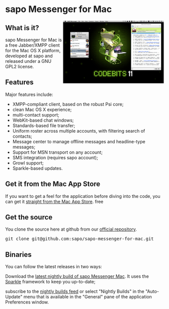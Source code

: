 # <span class="podium">sapo</span> Messenger for Mac #

<div class="page-header"></div>

<img src="screenshot.jpg" style="width: 320px; height: auto; float: right;">

## What is it?

<span class="podium">sapo</span> Messenger for Mac is a free Jabber/XMPP client for the Mac OS X platform,
developed at <span class="podium">sapo</span> and released under a GNU GPL2 license.


## Features

Major features include:

  * XMPP-compliant client, based on the robust Psi core;
  * clean Mac OS X experience;
  * multi-contact support;
  * WebKit-based chat windows;
  * Standards-based file transfer;
  * Uniform roster across multiple accounts, with filtering search of contacts;
  * Message center to manage offline messages and headline-type messages;
  * Support for MSN transport on any account;
  * SMS integration (requires <span class="podium">sapo</span> account);
  * Growl support;
  * Sparkle-based updates.

## Get it from the Mac App Store

If you want to get a feel for the application before diving into the code, you
can get it [straight from the Mac App Store][1]. free

## Get the source

You clone the source here at github from our [official repository][2].

<pre class="prettyprint">git clone git@github.com:sapo/sapo-messenger-for-mac.git</pre>
    
## Binaries

You can follow the latest releases in two ways:

Download the [latest nightly build of sapo Messenger Mac][3]. It uses the
[Sparkle][4] framework to keep you up-to-date;

subscribe to the [nightly builds feed][5] or select "Nightly Builds" in the
"Auto-Update" menu that is available in the "General" pane of the application
Preferences window.

   [s]: http://www.sapo.pt
   [1]: http://itunes.apple.com/pt/app/sapo-messenger/id438217935?mt=12
   [2]: https://github.com/sapo/sapo-messenger-for-mac
   [3]: http://messenger.sapo.pt/software_update/mac/nightly_builds/SAPO_Messenger-latest_build.zip
   [4]: http://sparkle.andymatuschak.org/
   [5]: http://messenger.sapo.pt/software_update/mac/nightly_builds/appcast_feed.xml
